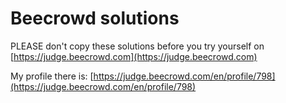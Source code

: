 # Beecrowd solutions

PLEASE don't copy these solutions before you try yourself on [https://judge.beecrowd.com](https://judge.beecrowd.com)

My profile there is: [https://judge.beecrowd.com/en/profile/798](https://judge.beecrowd.com/en/profile/798)
